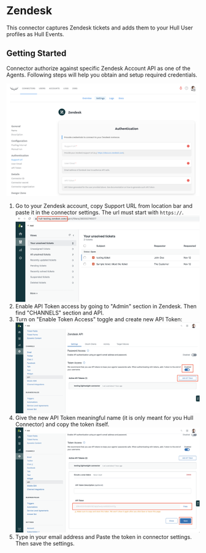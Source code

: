 # Zendesk

This connector captures Zendesk tickets and adds them to your Hull User profiles as Hull Events.

## Getting Started

Connector authorize against specific Zendesk Account API as one of the Agents.
Following steps will help you obtain and setup required credentials.

![Obtain Zendesk Support Url](./docs/zendesk-settings.png)

1. Go to your Zendesk account, copy Support URL from location bar and paste it in the connector settings. The url must start with `https://`.
   ![Obtain Zendesk Support Url](./docs/zendesk-support-url.png)
2. Enable API Token access by going to "Admin" section in Zendesk. Then find "CHANNELS" section and API.
3. Turn on "Enable Token Access" toggle and create new API Token:
   ![Obtain Zendesk Support Url](./docs/zendesk-api-token1.png)
4. Give the new API Token meaningful name (it is only meant for you Hull Connector) and copy the token itself.
   ![Obtain Zendesk Support Url](./docs/zendesk-api-token2.png)
5. Type in your email address and Paste the token in connector settings. Then save the settings.
